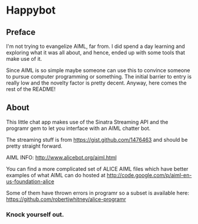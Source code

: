# Happybot

## Preface

I'm not trying to evangelize AIML, far from. I did spend a
day learning and exploring what it was all about, and hence, ended up with some
tools that make use of it.

Since AIML is so simple maybe someone can use this to convince someone to
pursue computer programming or something. The initial barrier to entry is really low
and the novelty factor is pretty decent. Anyway, here comes the rest of
the README!

## About

This little chat app makes use of the Sinatra Streaming API and the
programr gem to let you interface with an AIML chatter bot.

The streaming stuff is from https://gist.github.com/1476463 and should
be pretty straight forward.

AIML INFO: http://www.alicebot.org/aiml.html

You can find a more complicated set of ALICE AIML files which have better examples of what AIML can do hosted at http://code.google.com/p/aiml-en-us-foundation-alice

Some of them have thrown errors in programr so a subset is available here: https://github.com/robertjwhitney/alice-programr

### Knock yourself out.
